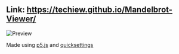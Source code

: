## Link: https://techiew.github.io/Mandelbrot-Viewer/
![Preview](https://techiew.github.io/Mandelbrot-Viewer/preview.png)

Made using [p5.js](https://p5js.org/) and [quicksettings](https://github.com/bit101/quicksettings)
